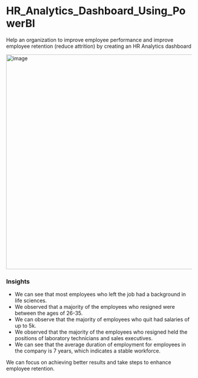 # HR_Analytics_Dashboard_Using_PowerBI
Help an organization to improve employee performance and improve employee retention (reduce attrition) by creating an HR Analytics dashboard

<img width="581" alt="image" src="https://github.com/GitBhupesh/HR_Analytics_Dashboard_Using_PowerBI/assets/112238078/ce47ea76-61a1-4170-85c5-bdb3523ebb39">


### Insights
- We can see that most employees who left the job had a background in life sciences.
- We observed that a majority of the employees who resigned were between the ages of 26-35.
- We can observe that the majority of employees who quit had salaries of up to 5k.
- We observed that the majority of the employees who resigned held the positions of laboratory technicians and sales executives.
- We can see that the average duration of employment for employees in the company is 7 years, which indicates a stable workforce.

We can focus on achieving better results and take steps to enhance employee retention.
